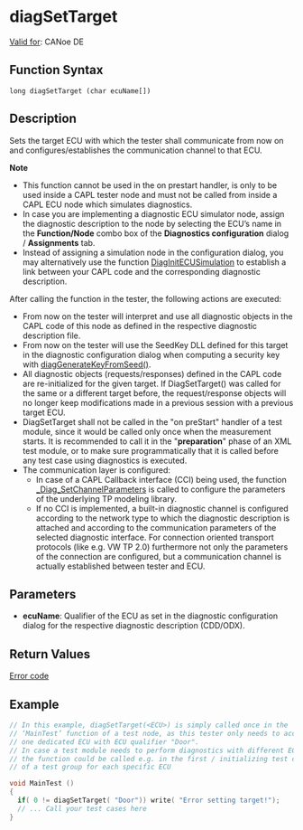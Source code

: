 # diagSetTarget

[Valid for](../../../Shared/FeatureAvailability.md): CANoe DE

## Function Syntax

```
long diagSetTarget (char ecuName[])
```

## Description

Sets the target ECU with which the tester shall communicate from now on and configures/establishes the communication channel to that ECU.

**Note**

- This function cannot be used in the on prestart handler, is only to be used inside a CAPL tester node and must not be called from inside a CAPL ECU node which simulates diagnostics.
- In case you are implementing a diagnostic ECU simulator node, assign the diagnostic description to the node by selecting the ECU’s name in the **Function/Node** combo box of the **Diagnostics configuration** dialog / **Assignments** tab.
- Instead of assigning a simulation node in the configuration dialog, you may alternatively use the function [DiagInitECUSimulation](../../KLine/Functions/CAPLfunctionDiagInitEcuSimulation.md) to establish a link between your CAPL code and the corresponding diagnostic description.

After calling the function in the tester, the following actions are executed:

- From now on the tester will interpret and use all diagnostic objects in the CAPL code of this node as defined in the respective diagnostic description file.
- From now on the tester will use the SeedKey DLL defined for this target in the diagnostic configuration dialog when computing a security key with [diagGenerateKeyFromSeed()](CAPLfunctionDiagGenerateKeyFromSeed.md).
- All diagnostic objects (requests/responses) defined in the CAPL code are re-initialized for the given target. If DiagSetTarget() was called for the same or a different target before, the request/response objects will no longer keep modifications made in a previous session with a previous target ECU.
- DiagSetTarget shall not be called in the "on preStart" handler of a test module, since it would be called only once when the measurement starts. It is recommended to call it in the "**preparation**" phase of an XML test module, or to make sure programmatically that it is called before any test case using diagnostics is executed.
- The communication layer is configured:
  - In case of a CAPL Callback interface (CCI) being used, the function [_Diag_SetChannelParameters](CAPLfunctionDiagSetChannelParameters.md) is called to configure the parameters of the underlying TP modeling library.
  - If no CCI is implemented, a built-in diagnostic channel is configured according to the network type to which the diagnostic description is attached and according to the communication parameters of the selected diagnostic interface. For connection oriented transport protocols (like e.g. VW TP 2.0) furthermore not only the parameters of the connection are configured, but a communication channel is actually established between tester and ECU.

## Parameters

- **ecuName**: Qualifier of the ECU as set in the diagnostic configuration dialog for the respective diagnostic description (CDD/ODX).

## Return Values

[Error code](../CAPLfunctionsDiagnosticsErrorCode.md)

## Example

```c
// In this example, diagSetTarget(<ECU>) is simply called once in the
// ‘MainTest’ function of a test node, as this tester only needs to access
// one dedicated ECU with ECU qualifier "Door".
// In case a test module needs to perform diagnostics with different ECUs,
// the function could be called e.g. in the first / initializing test case
// of a test group for each specific ECU

void MainTest ()
{
  if( 0 != diagSetTarget( "Door")) write( "Error setting target!");
  // ... Call your test cases here
}
```
